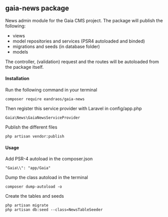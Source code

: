## gaia-news package
News admin module for the Gaia CMS project. 
The package will publish the following:
* views
* model repositories and services (PSR4 autoloaded and binded)
* migrations and seeds (in database folder)
* models

The controller, (validation) request and the routes will be autoloaded from the package itself.

#### Installation
Run the following command in your terminal 
```
composer require eandraos/gaia-news
```

Then register this service provider with Laravel in config/app.php
```
Gaia\News\GaiaNewsServiceProvider
```

Publish the different files
```
php artisan vendor:publish
```

#### Usage
Add PSR-4 autoload in the composer.json 
```
"Gaia\\": "app/Gaia"
```

Dump the class autoload in the terminal 
```
composer dump-autoload -o
```

Create the tables and seeds
```
php artisan migrate
php artisan db:seed --class=NewsTableSeeder
```
